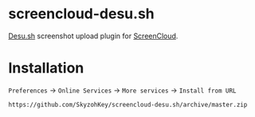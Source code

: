 # screencloud-desu.sh

[Desu.sh](https://desu.sh) screenshot upload plugin for [ScreenCloud](https://screencloud.net).

Installation
=======

`Preferences` -> `Online Services` -> `More services` -> `Install from URL`

```
https://github.com/SkyzohKey/screencloud-desu.sh/archive/master.zip
```
